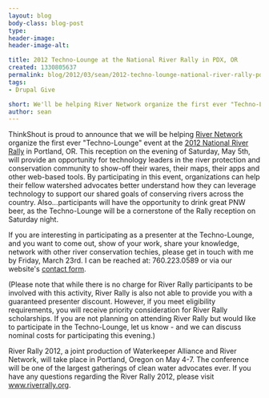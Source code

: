 ```yaml
---
layout: blog
body-class: blog-post
type:
header-image:
header-image-alt:

title: 2012 Techno-Lounge at the National River Rally in PDX, OR
created: 1330805637
permalink: blog/2012/03/sean/2012-techno-lounge-national-river-rally-pdx-or/
tags:
- Drupal Give

short: We'll be helping River Network organize the first ever "Techno-Lounge".
author: sean
---
```

ThinkShout is proud to announce that we will be helping [River Network](http://rivernetwork.org) organize the first ever "Techno-Lounge" event at the [2012 National River Rally](http://rivernetwork.org/rally) in Portland, OR. This reception on the evening of Saturday, May 5th, will provide an opportunity for technology leaders in the river protection and conservation community to show-off their wares, their maps, their apps and other web-based tools. By participating in this event, organizations can help their fellow watershed advocates better understand how they can leverage technology to support our shared goals of conserving rivers across the country. Also...participants will have the opportunity to drink great PNW beer, as the Techno-Lounge will be a cornerstone of the Rally reception on Saturday night.

If you are interesting in participating as a presenter at the Techno-Lounge, and you want to come out, show of your work, share your knowledge, network with other river conservation techies, please get in touch with me by Friday, March 23rd. I can be reached at: 760.223.0589 or via our website's [contact form](http://thinkshout.com/contact).

(Please note that while there is no charge for River Rally participants to be involved with this activity, River Rally is also not able to provide you with a guaranteed presenter discount. However, if you meet eligibility requirements, you will receive priority consideration for River Rally scholarships. If you are not planning on attending River Rally but would like to participate in the Techno-Lounge, let us know - and we can discuss nominal costs for participating this evening.)
 
River Rally 2012, a joint production of Waterkeeper Alliance and River Network, will take place in Portland, Oregon on May 4-7. The conference will be one of the largest gatherings of clean water advocates ever.  If you have any questions regarding the River Rally 2012, please visit www.riverrally.org.
